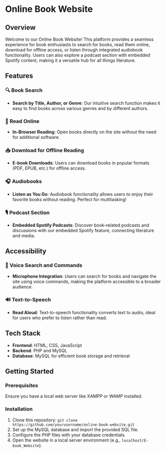 
# Online Book Website

## Overview
Welcome to our Online Book Website! This platform provides a seamless experience for book enthusiasts to search for books, read them online, download for offline access, or listen through integrated audiobook functionality. Users can also explore a podcast section with embedded Spotify content, making it a versatile hub for all things literature.

## Features
### 🔍 Book Search
- **Search by Title, Author, or Genre**: Our intuitive search function makes it easy to find books across various genres and by different authors.
  
### 📖 Read Online
- **In-Browser Reading**: Open books directly on the site without the need for additional software.
  
### 📥 Download for Offline Reading
- **E-book Downloads**: Users can download books in popular formats (PDF, EPUB, etc.) for offline access.

### 🎧 Audiobooks
- **Listen as You Go**: Audiobook functionality allows users to enjoy their favorite books without reading. Perfect for multitasking!
  
### 🎙️ Podcast Section
- **Embedded Spotify Podcasts**: Discover book-related podcasts and discussions with our embedded Spotify feature, connecting literature and media.

## Accessibility
### 🎤 Voice Search and Commands
- **Microphone Integration**: Users can search for books and navigate the site using voice commands, making the platform accessible to a broader audience.

### 🔊 Text-to-Speech
- **Read Aloud**: Text-to-speech functionality converts text to audio, ideal for users who prefer to listen rather than read.

## Tech Stack
- **Frontend**: HTML, CSS, JavaScript
- **Backend**: PHP and MySQL
- **Database**: MySQL for efficient book storage and retrieval
  
## Getting Started
### Prerequisites
Ensure you have a local web server like XAMPP or WAMP installed.

### Installation
1. Clone this repository: `git clone https://github.com/yourusername/online-book-website.git`
2. Set up the MySQL database and import the provided SQL file.
3. Configure the PHP files with your database credentials.
4. Open the website in a local server environment (e.g., `localhost/E-book_Website`).
